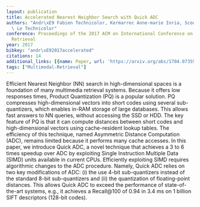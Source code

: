 ```yaml
---
layout: publication
title: Accelerated Nearest Neighbor Search with Quick ADC
authors: "Andr\xE9 Fabien Technicolor, Kermarrec Anne-marie Inria, Scouarnec Nicolas\
  \ Le Technicolor"
conference: Proceedings of the 2017 ACM on International Conference on Multimedia
  Retrieval
year: 2017
bibkey: "andr\xE92017accelerated"
citations: 14
additional_links: [{name: Paper, url: 'https://arxiv.org/abs/1704.07355'}]
tags: ["Multimodal-Retrieval"]
---
```

Efficient Nearest Neighbor (NN) search in high-dimensional spaces is a
foundation of many multimedia retrieval systems. Because it offers low
responses times, Product Quantization (PQ) is a popular solution. PQ compresses
high-dimensional vectors into short codes using several sub-quantizers, which
enables in-RAM storage of large databases. This allows fast answers to NN
queries, without accessing the SSD or HDD. The key feature of PQ is that it can
compute distances between short codes and high-dimensional vectors using
cache-resident lookup tables. The efficiency of this technique, named
Asymmetric Distance Computation (ADC), remains limited because it performs many
cache accesses.
  In this paper, we introduce Quick ADC, a novel technique that achieves a 3 to
6 times speedup over ADC by exploiting Single Instruction Multiple Data (SIMD)
units available in current CPUs. Efficiently exploiting SIMD requires
algorithmic changes to the ADC procedure. Namely, Quick ADC relies on two key
modifications of ADC: (i) the use 4-bit sub-quantizers instead of the standard
8-bit sub-quantizers and (ii) the quantization of floating-point distances.
This allows Quick ADC to exceed the performance of state-of-the-art systems,
e.g., it achieves a Recall@100 of 0.94 in 3.4 ms on 1 billion SIFT descriptors
(128-bit codes).